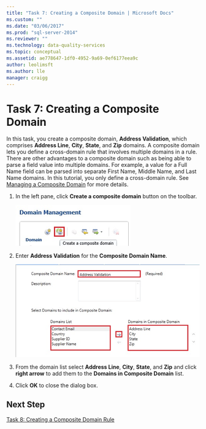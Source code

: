 ```yaml
---
title: "Task 7: Creating a Composite Domain | Microsoft Docs"
ms.custom: ""
ms.date: "03/06/2017"
ms.prod: "sql-server-2014"
ms.reviewer: ""
ms.technology: data-quality-services
ms.topic: conceptual
ms.assetid: ae778647-1df0-4952-9a69-0ef6177eea9c
author: leolimsft
ms.author: lle
manager: craigg
---
```

# Task 7: Creating a Composite Domain
  In this task, you create a composite domain, **Address Validation**, which comprises **Address Line**, **City**, **State**, and **Zip** domains. A composite domain lets you define a cross-domain rule that involves multiple domains in a rule. There are other advantages to a composite domain such as being able to parse a field value into multiple domains.  For example, a value for a Full Name field can be parsed into separate First Name, Middle Name, and Last Name domains. In this tutorial, you only define a cross-domain rule. See [Managing a Composite Domain](https://msdn.microsoft.com/library/hh510399.aspx) for more details.  
  
1.  In the left pane, click **Create a composite domain** button on the toolbar.  
  
     ![Create a Composite Domain Toolbar Button](../../2014/tutorials/media/et-creatingacompositedomain-01.jpg "Create a Composite Domain Toolbar Button")  
  
2.  Enter **Address Validation** for the **Composite Domain Name**.  
  
     ![Address Validation Composite Domain](../../2014/tutorials/media/et-creatingacompositedomain-02.jpg "Address Validation Composite Domain")  
  
3.  From the domain list select **Address Line**, **City**, **State**, and **Zip** and click **right arrow** to add them to the **Domains in Composite Domain** list.  
  
4.  Click **OK** to close the dialog box.  
  
## Next Step  
 [Task 8: Creating a Composite Domain Rule](../../2014/tutorials/task-8-creating-a-composite-domain-rule.md)  
  
  
